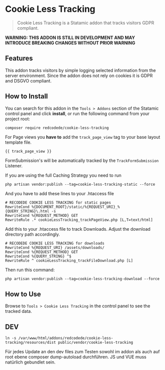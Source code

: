# Cookie Less Tracking

> Cookie Less Tracking is a Statamic addon that tracks visitors GDPR compliant.

**WARNING: THIS ADDON IS STILL IN DEVELOPMENT AND MAY INTRODUCE BREAKING CHANGES WITHOUT PRIOR WARNING**

## Features

This addon tracks visitors by simple logging selected information from the server environment.
Since the addon does not rely on cookies it is GDPR and DSGVO compliant.

## How to Install

You can search for this addon in the `Tools > Addons` section of the Statamic control panel and click **install**, or run the following command from your project root:

``` bash
composer require redcodede/cookie-less-tracking
```
For Page views you **have to** add the `track_page_view` tag to your base layout template file.

    {{ track_page_view }}

FormSubmission's will be automatically tracked by the `TrackFormSubmission` Listener.

If you are using the full Caching Strategy you need to run 

    php artisan vendor:publish --tag=cookie-less-tracking-static --force

And you have to add these lines to your .htaccess file

    # RECODEDE COOKIE LESS TRACKING for static pages
	RewriteCond %{DOCUMENT_ROOT}/static/%{REQUEST_URI}_%{QUERY_STRING}\.html -s
    RewriteCond %{REQUEST_METHOD} GET
    RewriteRule .* cookieLessTracking_trackPageView.php [L,T=text/html]

Add this to your .htaccess file to track Downloads. Adjust the download directory path accordingly.

    # RECODEDE COOKIE LESS TRACKING for downloads
    RewriteCond %{REQUEST_URI} /assets/downloads/
    RewriteCond %{REQUEST_METHOD} GET
    RewriteCond %{QUERY_STRING} ^$
    RewriteRule ^ cookieLessTracking_trackFileDownload.php [L]

Then run this command:

    php artisan vendor:publish --tag=cookie-less-tracking-download --force

## How to Use

Browse to `Tools > Cookie Less Tracking` in the control panel to see the tracked data.


## DEV

    ln -s /var/www/html/addons/redcodede/cookie-less-tracking/resources/dist public/vendor/cookie-less-tracking

Für jedes Update an den dev files zum Testen sowohl im addon als auch auf root ebene composer dump-autoload durchführen.
JS und VUE muss natürlich gebundlet sein.
